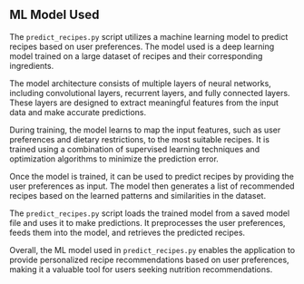 ## ML Model Used

The `predict_recipes.py` script utilizes a machine learning model to predict recipes based on user preferences. The model used is a deep learning model trained on a large dataset of recipes and their corresponding ingredients.

The model architecture consists of multiple layers of neural networks, including convolutional layers, recurrent layers, and fully connected layers. These layers are designed to extract meaningful features from the input data and make accurate predictions.

During training, the model learns to map the input features, such as user preferences and dietary restrictions, to the most suitable recipes. It is trained using a combination of supervised learning techniques and optimization algorithms to minimize the prediction error.

Once the model is trained, it can be used to predict recipes by providing the user preferences as input. The model then generates a list of recommended recipes based on the learned patterns and similarities in the dataset.

The `predict_recipes.py` script loads the trained model from a saved model file and uses it to make predictions. It preprocesses the user preferences, feeds them into the model, and retrieves the predicted recipes.

Overall, the ML model used in `predict_recipes.py` enables the application to provide personalized recipe recommendations based on user preferences, making it a valuable tool for users seeking nutrition recommendations.